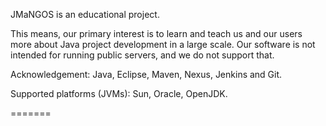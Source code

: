 JMaNGOS is an educational project.

This means, our primary interest is to learn and teach us and our users more about Java project development in a large scale. Our software is not intended for running public servers, and we do not support that.

Acknowledgement: Java, Eclipse, Maven, Nexus, Jenkins and Git.

Supported platforms (JVMs): Sun, Oracle, OpenJDK.

=======